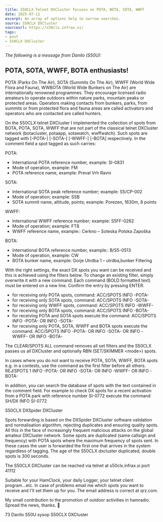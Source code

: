 ```yaml
---
title: S50CLX Telnet DXCluster focuses on POTA, BOTA, SOTA, WWFF
date: 2025-07-11
excerpt: An array of options help to narrow searches.
source: S50CLX DXCluster
sourceurl: https://s50clx.infrax.si/
tags:
- post
- S50CLX DXCluster
---
```

*The following is a message from Danilo (S50U):*

## POTA, SOTA, WWFF, BOTA enthusiasts!

POTA (Parks On The Air), SOTA (Summits On The Air), WWFF (World Wide Flora and Fauna), WWBOTA (World Wide Bunkers on The Air) are internationally renowned programmes. They encourage licensed radio amateurs to operate outdoors within nature parks, mountain peaks or protected areas. Operators making contacts from bunkers, parks, from summits or from protected flora and fauna areas are called activators and operators who are contacted are called hunters.

On the S50CLX telnet DXCluster I implemented the collection of spots from BOTA, POTA, SOTA, WWFF that are not part of the classical telnet DXCluster network (botacluster, potaapp, sotawatch, wwffwatch). Such spots are tagged with [-POTA-] [-SOTA-] [-WWFF-] [-BOTA] respectively. In the comment field a spot tagged as such carries:

POTA:   
- International POTA reference number, example: SI-0831
- Mode of operation, example: FM
- POTA reference name, example: Preval Vrh Ravni

SOTA:   
- International SOTA peak reference number; example: S5/CP-002
- Mode of operation; example: SSB
- SOTA summit name, altitude, points; example: Porezen, 1630m, 8 points

WWFF:   
- International WWFF reference number; example: S5FF-0262
- Mode of operation; example: FT8
- WWFF reference name, example:: Cerkno – Soteska Potoka Zapoška

BOTA:   
- International BOTA reference number, example:: B/S5-0513
- Mode of operation, example: CW
- BOTA bunker name, example: Gorje Utrdba 1 – utrdba,bunker
Filtering

With the right settings, the exact DX spots you want can be received and this is achieved using the filters below. To change an existing filter, simply overwrite it with a new command. Each command (BOLD formatted text) must be entered on a new line. Confirm the entry by pressing ENTER.

- for receiving only POTA spots, command: ACC/SPOTS INFO -POTA-
- for receiving only SOTA spots, command: ACC/SPOTS INFO -SOTA-
- for receiving only WWFF spots, command: ACC/SPOTS INFO -WWFF-
- for receiving only BOTA spots, command: ACC/SPOTS INFO -BOTA-
- for receiving POTA and SOTA spots execute the command: ACC/SPOTS INFO -POTA- OR INFO -SOTA-
- for receiving only POTA, SOTA, WWFF and BOTA spots execute the command. ACC/SPOTS INFO -POTA- OR INFO -SOTA- OR INFO -WWFF- OR INFO -BOTA-

The CLEAR/SPOTS ALL command removes all set filters and the S50CLX passes us all DXCluster and optionally RBN (SET/SKIMMER &lt;mode&gt;) spots.

In cases where you do not want to receive POTA, SOTA, WWFF, BOTA spots e.g. in a contests, use the command as the first filter before all others. REJ/SPOTS 1 INFO -POTA- OR INFO -SOTA- OR INFO -WWFF- OR INFO -BOTA-

In addition, you can search the database of spots with the text contained in the comment field. For example to check DX spots for a recent activation from a POTA park with reference number SI-0772 execute the command SH/DX INFO SI-0772

S50CLX DXSpider DXCluster

Spots forwarding is based on the DXSpider DXCluster software validation and normalisation algorithm, rejecting duplicates and ensuring quality spots. All this in the face of increasingly frequent malicious attacks on the global amateur DXCluster network. Some spots are duplicated (same callsign and frequency) with POTA spots where the maximum frequency of spots sent. In these cases the user is forwarded the first one that arrives in the system regardless of tagging. The age of the S50CLX dxcluster duplicated, double spots is 300 seconds.

The S50CLX DXCluster can be reached via telnet at s50clx.infrax.si port 41112

Suitable for your HamClock, your daily Logger, your telnet client program...etc. In case of problems email me which spots you want to receive and I'll set them up for you. The email address is correct at qrz.com.

My small contribution to the promotion of outdoor activities in hamradio. Spread the news, thanks. 🙂

73 Danilo S50U sysop S50CLX DXCluster